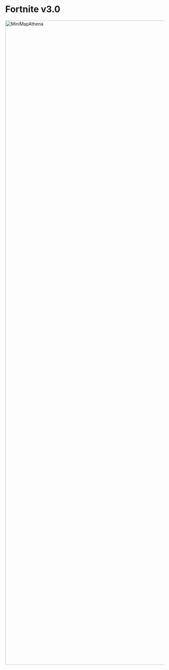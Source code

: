 # Fortnite v3.0

<img width="2048" height="2048" alt="MiniMapAthena" src="https://github.com/user-attachments/assets/38c7602f-2bf8-4489-a0c1-a1bdb45d0608" />
